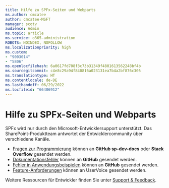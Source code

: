 ```yaml
---
title: Hilfe zu SPFx-Seiten und Webparts
ms.author: cmcatee
author: cmcatee-MSFT
manager: scotv
audience: Admin
ms.topic: article
ms.service: o365-administration
ROBOTS: NOINDEX, NOFOLLOW
ms.localizationpriority: high
ms.custom:
- "9003014"
- "5806"
ms.openlocfilehash: 6a0617fd708f3c73b31349f4801613562248bf4b
ms.sourcegitcommit: c4e8c29a94f840816a023131ea7b4a2bf876c305
ms.translationtype: HT
ms.contentlocale: de-DE
ms.lasthandoff: 06/29/2022
ms.locfileid: "66406912"
---
```

# <a name="help-with-spfx-pages-and-web-parts"></a>Hilfe zu SPFx-Seiten und Webparts

SPFx wird nur durch den Microsoft-Entwicklersupport unterstützt. Das SharePoint-Produktteam antwortet der Entwicklercommunity über verschiedene Kanäle.

- [Fragen zur Programmierung](https://docs.microsoft.com/sharepoint/dev/support-feedback#programming-questions) können an **GitHub sp-dev-docs** oder **Stack Overflow** gesendet werden.
- [Dokumentationsfehler](https://docs.microsoft.com/sharepoint/dev/support-feedback#documentation-bugs) können an **GitHub** gesendet werden.
- [Fehler in Anwendungsbeispielen](https://docs.microsoft.com/sharepoint/dev/support-feedback#sample-application-bugs) können an **GitHub** gesendet werden.
- [Feature-Anforderungen](https://docs.microsoft.com/sharepoint/dev/support-feedback#feature-requests) können an UserVoice gesendet werden.

Weitere Ressourcen für Entwickler finden Sie unter [Support & Feedback](https://docs.microsoft.com/sharepoint/dev/support-feedback).
